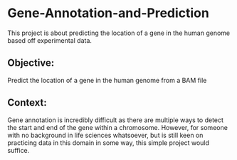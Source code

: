 # Gene-Annotation-and-Prediction
This project is about predicting the location of a gene in the human genome based off experimental data. 

## Objective:
Predict the location of a gene in the human genome from a BAM file

## Context:
Gene annotation is incredibly difficult as there are multiple ways to detect the start and end of the gene within a chromosome.
However, for someone with no background in life sciences whatsoever, but is still keen on practicing data in this domain in some way, this simple project would suffice.

